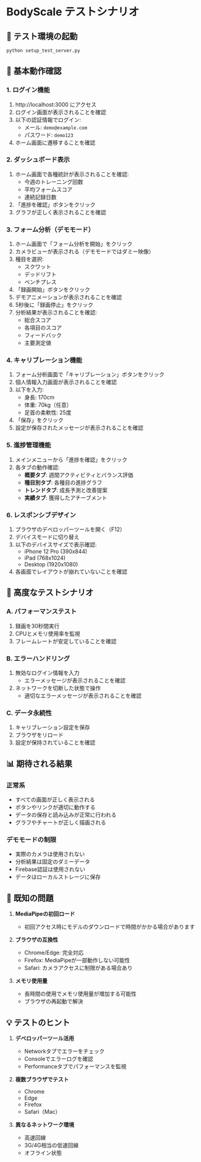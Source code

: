 # BodyScale テストシナリオ

## 🎯 テスト環境の起動

```bash
python setup_test_server.py
```

## 📱 基本動作確認

### 1. ログイン機能
1. http://localhost:3000 にアクセス
2. ログイン画面が表示されることを確認
3. 以下の認証情報でログイン:
   - メール: `demo@example.com`
   - パスワード: `demo123`
4. ホーム画面に遷移することを確認

### 2. ダッシュボード表示
1. ホーム画面で各種統計が表示されることを確認:
   - 今週のトレーニング回数
   - 平均フォームスコア
   - 連続記録日数
2. 「進捗を確認」ボタンをクリック
3. グラフが正しく表示されることを確認

### 3. フォーム分析（デモモード）
1. ホーム画面で「フォーム分析を開始」をクリック
2. カメラビューが表示される（デモモードではダミー映像）
3. 種目を選択:
   - スクワット
   - デッドリフト  
   - ベンチプレス
4. 「録画開始」ボタンをクリック
5. デモアニメーションが表示されることを確認
6. 5秒後に「録画停止」をクリック
7. 分析結果が表示されることを確認:
   - 総合スコア
   - 各項目のスコア
   - フィードバック
   - 主要測定値

### 4. キャリブレーション機能
1. フォーム分析画面で「キャリブレーション」ボタンをクリック
2. 個人情報入力画面が表示されることを確認
3. 以下を入力:
   - 身長: 170cm
   - 体重: 70kg（任意）
   - 足首の柔軟性: 25度
4. 「保存」をクリック
5. 設定が保存されたメッセージが表示されることを確認

### 5. 進捗管理機能
1. メインメニューから「進捗を確認」をクリック
2. 各タブの動作確認:
   - **概要タブ**: 週間アクティビティとバランス評価
   - **種目別タブ**: 各種目の進捗グラフ
   - **トレンドタブ**: 成長予測と改善提案
   - **実績タブ**: 獲得したアチーブメント

### 6. レスポンシブデザイン
1. ブラウザのデベロッパーツールを開く（F12）
2. デバイスモードに切り替え
3. 以下のデバイスサイズで表示確認:
   - iPhone 12 Pro (390x844)
   - iPad (768x1024)
   - Desktop (1920x1080)
4. 各画面でレイアウトが崩れていないことを確認

## 🧪 高度なテストシナリオ

### A. パフォーマンステスト
1. 録画を30秒間実行
2. CPUとメモリ使用率を監視
3. フレームレートが安定していることを確認

### B. エラーハンドリング
1. 無効なログイン情報を入力
   - エラーメッセージが表示されることを確認
2. ネットワークを切断した状態で操作
   - 適切なエラーメッセージが表示されることを確認

### C. データ永続性
1. キャリブレーション設定を保存
2. ブラウザをリロード
3. 設定が保持されていることを確認

## 📊 期待される結果

### 正常系
- すべての画面が正しく表示される
- ボタンやリンクが適切に動作する
- データの保存と読み込みが正常に行われる
- グラフやチャートが正しく描画される

### デモモードの制限
- 実際のカメラは使用されない
- 分析結果は固定のダミーデータ
- Firebase認証は使用されない
- データはローカルストレージに保存

## 🐛 既知の問題

1. **MediaPipeの初回ロード**
   - 初回アクセス時にモデルのダウンロードで時間がかかる場合があります
   
2. **ブラウザの互換性**
   - Chrome/Edge: 完全対応
   - Firefox: MediaPipeが一部動作しない可能性
   - Safari: カメラアクセスに制限がある場合あり

3. **メモリ使用量**
   - 長時間の使用でメモリ使用量が増加する可能性
   - ブラウザの再起動で解決

## 💡 テストのヒント

1. **デベロッパーツール活用**
   - Networkタブでエラーをチェック
   - Consoleでエラーログを確認
   - Performanceタブでパフォーマンスを監視

2. **複数ブラウザでテスト**
   - Chrome
   - Edge
   - Firefox
   - Safari（Mac）

3. **異なるネットワーク環境**
   - 高速回線
   - 3G/4G相当の低速回線
   - オフライン状態